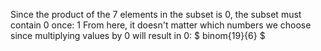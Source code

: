 Since the product of the 7 elements in the subset is 0, the subset must contain 0 once: 1
From here, it doesn't matter which numbers we choose since multiplying values by 0 will result in 0: $ binom{19}{6} $
